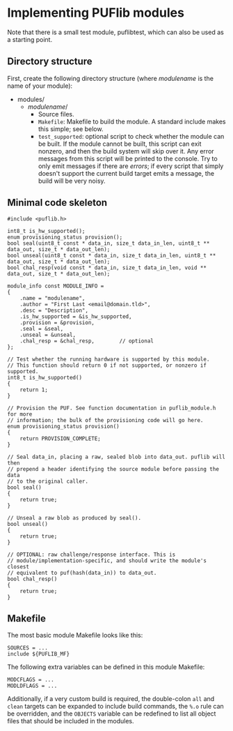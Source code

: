 # Implementing PUFlib modules

Note that there is a small test module, puflibtest, which can also be used as a starting point.

## Directory structure

First, create the following directory structure (where _modulename_ is the name of your module):

* modules/
    * _modulename_/
        * Source files.
        * `Makefile`: Makefile to build the module. A standard include makes this simple; see below.
        * `test_supported`: optional script to check whether the module can be built. If the module cannot be built, this script can exit nonzero, and then the build system will skip over it.
        Any error messages from this script will be printed to the console. Try to only emit messages if there are _errors_; if every script that simply doesn't support the current build target emits a message, the build will be very noisy.

## Minimal code skeleton

    #include <puflib.h>

    int8_t is_hw_supported();
    enum provisioning_status provision();
    bool seal(uint8_t const * data_in, size_t data_in_len, uint8_t ** data_out, size_t * data_out_len);
    bool unseal(uint8_t const * data_in, size_t data_in_len, uint8_t ** data_out, size_t * data_out_len);
    bool chal_resp(void const * data_in, size_t data_in_len, void ** data_out, size_t * data_out_len);

    module_info const MODULE_INFO =
    {
        .name = "modulename",
        .author = "First Last <email@domain.tld>",
        .desc = "Description",
        .is_hw_supported = &is_hw_supported,
        .provision = &provision,
        .seal = &seal,
        .unseal = &unseal,
        .chal_resp = &chal_resp,        // optional
    };

    // Test whether the running hardware is supported by this module.
    // This function should return 0 if not supported, or nonzero if supported.
    int8_t is_hw_supported()
    {
        return 1;
    }

    // Provision the PUF. See function documentation in puflib_module.h for more
    // information; the bulk of the provisioning code will go here.
    enum provisioning_status provision()
    {
        return PROVISION_COMPLETE;
    }

    // Seal data_in, placing a raw, sealed blob into data_out. puflib will then
    // prepend a header identifying the source module before passing the data
    // to the original caller.
    bool seal()
    {
        return true;
    }

    // Unseal a raw blob as produced by seal().
    bool unseal()
    {
        return true;
    }

    // OPTIONAL: raw challenge/response interface. This is
    // module/implementation-specific, and should write the module's closest
    // equivalent to puf(hash(data_in)) to data_out.
    bool chal_resp()
    {
        return true;
    }

## Makefile

The most basic module Makefile looks like this:

    SOURCES = ...
    include ${PUFLIB_MF}

The following extra variables can be defined in this module Makefile:

    MODCFLAGS = ...
    MODLDFLAGS = ...

Additionally, if a very custom build is required, the double-colon `all` and
`clean` targets can be expanded to include build commands, the `%.o` rule can
be overridden, and the `OBJECTS` variable can be redefined to list all object
files that should be included in the modules.
